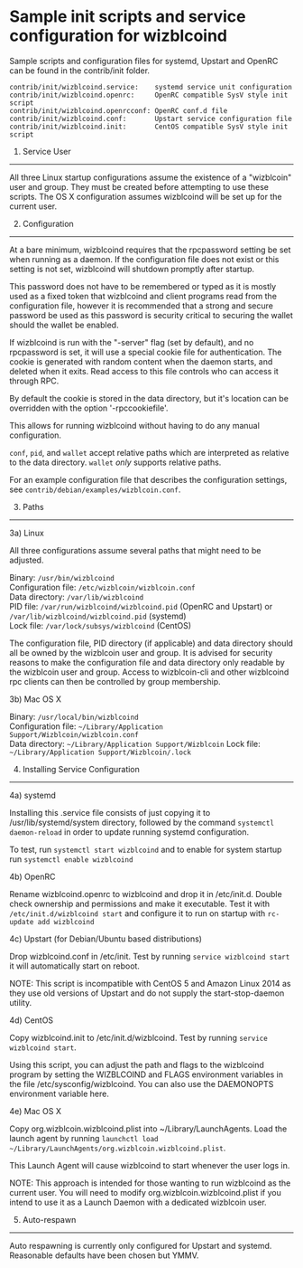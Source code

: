 Sample init scripts and service configuration for wizblcoind
==========================================================

Sample scripts and configuration files for systemd, Upstart and OpenRC
can be found in the contrib/init folder.

    contrib/init/wizblcoind.service:    systemd service unit configuration
    contrib/init/wizblcoind.openrc:     OpenRC compatible SysV style init script
    contrib/init/wizblcoind.openrcconf: OpenRC conf.d file
    contrib/init/wizblcoind.conf:       Upstart service configuration file
    contrib/init/wizblcoind.init:       CentOS compatible SysV style init script

1. Service User
---------------------------------

All three Linux startup configurations assume the existence of a "wizblcoin" user
and group.  They must be created before attempting to use these scripts.
The OS X configuration assumes wizblcoind will be set up for the current user.

2. Configuration
---------------------------------

At a bare minimum, wizblcoind requires that the rpcpassword setting be set
when running as a daemon.  If the configuration file does not exist or this
setting is not set, wizblcoind will shutdown promptly after startup.

This password does not have to be remembered or typed as it is mostly used
as a fixed token that wizblcoind and client programs read from the configuration
file, however it is recommended that a strong and secure password be used
as this password is security critical to securing the wallet should the
wallet be enabled.

If wizblcoind is run with the "-server" flag (set by default), and no rpcpassword is set,
it will use a special cookie file for authentication. The cookie is generated with random
content when the daemon starts, and deleted when it exits. Read access to this file
controls who can access it through RPC.

By default the cookie is stored in the data directory, but it's location can be overridden
with the option '-rpccookiefile'.

This allows for running wizblcoind without having to do any manual configuration.

`conf`, `pid`, and `wallet` accept relative paths which are interpreted as
relative to the data directory. `wallet` *only* supports relative paths.

For an example configuration file that describes the configuration settings,
see `contrib/debian/examples/wizblcoin.conf`.

3. Paths
---------------------------------

3a) Linux

All three configurations assume several paths that might need to be adjusted.

Binary:              `/usr/bin/wizblcoind`  
Configuration file:  `/etc/wizblcoin/wizblcoin.conf`  
Data directory:      `/var/lib/wizblcoind`  
PID file:            `/var/run/wizblcoind/wizblcoind.pid` (OpenRC and Upstart) or `/var/lib/wizblcoind/wizblcoind.pid` (systemd)  
Lock file:           `/var/lock/subsys/wizblcoind` (CentOS)  

The configuration file, PID directory (if applicable) and data directory
should all be owned by the wizblcoin user and group.  It is advised for security
reasons to make the configuration file and data directory only readable by the
wizblcoin user and group.  Access to wizblcoin-cli and other wizblcoind rpc clients
can then be controlled by group membership.

3b) Mac OS X

Binary:              `/usr/local/bin/wizblcoind`  
Configuration file:  `~/Library/Application Support/Wizblcoin/wizblcoin.conf`  
Data directory:      `~/Library/Application Support/Wizblcoin`
Lock file:           `~/Library/Application Support/Wizblcoin/.lock`

4. Installing Service Configuration
-----------------------------------

4a) systemd

Installing this .service file consists of just copying it to
/usr/lib/systemd/system directory, followed by the command
`systemctl daemon-reload` in order to update running systemd configuration.

To test, run `systemctl start wizblcoind` and to enable for system startup run
`systemctl enable wizblcoind`

4b) OpenRC

Rename wizblcoind.openrc to wizblcoind and drop it in /etc/init.d.  Double
check ownership and permissions and make it executable.  Test it with
`/etc/init.d/wizblcoind start` and configure it to run on startup with
`rc-update add wizblcoind`

4c) Upstart (for Debian/Ubuntu based distributions)

Drop wizblcoind.conf in /etc/init.  Test by running `service wizblcoind start`
it will automatically start on reboot.

NOTE: This script is incompatible with CentOS 5 and Amazon Linux 2014 as they
use old versions of Upstart and do not supply the start-stop-daemon utility.

4d) CentOS

Copy wizblcoind.init to /etc/init.d/wizblcoind. Test by running `service wizblcoind start`.

Using this script, you can adjust the path and flags to the wizblcoind program by
setting the WIZBLCOIND and FLAGS environment variables in the file
/etc/sysconfig/wizblcoind. You can also use the DAEMONOPTS environment variable here.

4e) Mac OS X

Copy org.wizblcoin.wizblcoind.plist into ~/Library/LaunchAgents. Load the launch agent by
running `launchctl load ~/Library/LaunchAgents/org.wizblcoin.wizblcoind.plist`.

This Launch Agent will cause wizblcoind to start whenever the user logs in.

NOTE: This approach is intended for those wanting to run wizblcoind as the current user.
You will need to modify org.wizblcoin.wizblcoind.plist if you intend to use it as a
Launch Daemon with a dedicated wizblcoin user.

5. Auto-respawn
-----------------------------------

Auto respawning is currently only configured for Upstart and systemd.
Reasonable defaults have been chosen but YMMV.
